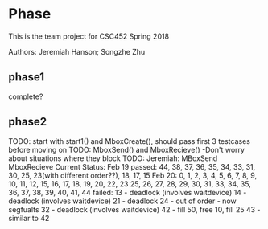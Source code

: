 # Phase
This is the team project for CSC452 Spring 2018

Authors: Jeremiah Hanson;
         Songzhe Zhu


## phase1
complete?

## phase2
TODO: start with start1() and MboxCreate(), should pass first 3 testcases before moving on
TODO: MboxSend() and MboxRecieve()
			-Don't worry about situations where they block
TODO: Jeremiah: MBoxSend MboxRecieve 
Current Status: Feb 19 passed: 44, 38, 37, 36, 35, 34, 33, 31, 30, 25, 23(with different order??), 18, 17, 15
	Feb 20: 0, 1, 2, 3, 4, 5, 6, 7, 8, 9, 10, 11, 12, 15, 16, 17, 18, 19, 20, 22, 23
	25, 26, 27, 28, 29, 30, 31, 33, 34, 35, 36, 37, 38, 39, 40, 41, 44
		failed: 13 - deadlock (involves waitdevice)
				14 - deadlock (involves waitdevice)
				21 - deadlock
				24 - out of order - now segfualts
				32 - deadlock (involves waitdevice)
				42 - fill 50, free 10, fill 25
				43 - similar to 42